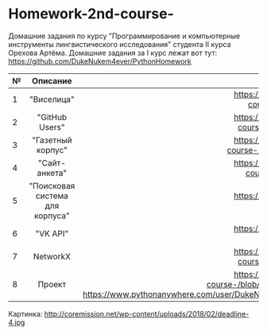 # Homework-2nd-course-
Домашние задания по курсу "Программирование и компьютерные инструменты лингвистического исследования" студента II курса Орехова Артёма.
Домашние задания за I курс лежат вот тут: https://github.com/DukeNukem4ever/PythonHomework

| №  | Описание  |          Ссылка        |
| :---- |:--------:| -------:|
| 1      | "Виселица" | https://github.com/DukeNukem4ever/Homework-2nd-course-/blob/master/homeworks/1/Homework1.py |
|2      | "GitHub Users" | https://github.com/DukeNukem4ever/Homework-2nd-course-/blob/master/homeworks/2/homework2.ipynb |
|3      | "Газетный корпус"| https://github.com/DukeNukem4ever/Homework-2nd-course-/blob/master/homeworks/3/Big_homework.ipynb |
|4      | "Сайт-анкета" | https://github.com/DukeNukem4ever/Homework-2nd-course-/blob/master/homeworks/4/homework_3.py |
|5      | "Поисковая система для корпуса" | https://github.com/DukeNukem4ever/Homework-2nd-course-/blob/master/homeworks/5/hw55.py |
|6      | "VK API" |  https://github.com/DukeNukem4ever/Homework-2nd-course-/blob/master/homeworks/6/hw6.ipynb |
|7      | NetworkX |  https://github.com/DukeNukem4ever/Homework-2nd-course-/blob/master/homeworks/7/homework7.ipynb |
|8      | Проект   |  https://github.com/DukeNukem4ever/Homework-2nd-course-/blob/master/homeworks/Project/final_project.py ИЛИ https://www.pythonanywhere.com/user/DukeNukem4ever/files/home/DukeNukem4ever/mysite |

Картинка: http://coremission.net/wp-content/uploads/2018/02/deadline-4.jpg
